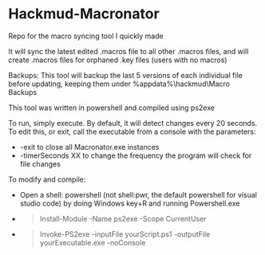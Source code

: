 # Hackmud-Macronator
Repo for the macro syncing tool I quickly made

It will sync the latest edited .macros file to all other .macros files, and will create .macros files for orphaned .key files (users with no macros)

Backups: This tool will backup the last 5 versions of each individual file before updating, keeping them under %appdata%\hackmud\Macro Backups

This tool was written in powershell and compiled using ps2exe

To run, simply execute. By default, it will detect changes every 20 seconds. To edit this, or exit, call the executable from a console with the parameters:
- -exit to close all Macronator.exe instances
- -timerSeconds XX to change the frequency the program will check for file changes

To modify and compile:
- Open a shell: powershell (not shell:pwr, the default powershell for visual studio code) by doing Windows key+R and running Powershell.exe
- > Install-Module -Name ps2exe -Scope CurrentUser
- > Invoke-PS2exe -inputFile yourScript.ps1 -outputFile yourExecutable.exe -noConsole


